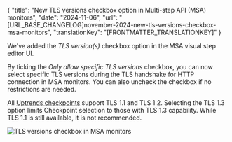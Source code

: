 {
  "title": "New TLS versions checkbox option in Multi-step API (MSA) monitors",
  "date": "2024-11-06",
  "url": "[URL_BASE_CHANGELOG]november-2024-new-tls-versions-checkbox-msa-monitors",
  "translationKey": "[FRONTMATTER_TRANSLATIONKEY]"
}

We've added the *TLS version(s)* checkbox option in the MSA visual step editor UI.

By ticking the *Only allow specific TLS versions* checkbox, you can now select specific TLS versions during the TLS handshake for HTTP connection in MSA monitors. You can also uncheck the checkbox if no restrictions are needed.

All [Uptrends checkpoints]([LINK_URL_1]) support TLS 1.1 and TLS 1.2. Selecting the TLS 1.3 option limits Checkpoint selection to those with TLS 1.3 capability. While TLS 1.1 is still available, it is not recommended.

![TLS versions checkbox in MSA monitors]([LINK_URL_2])